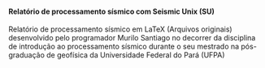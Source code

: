 #### Relatório de processamento sísmico com Seismic Unix (SU)

Relatório de processamento sísmico em LaTeX (Arquivos originais) desenvolvido pelo programador
Murilo Santiago no decorrer da disciplina de introdução ao processamento sísmico
durante o seu mestrado na pós-graduação de geofísica da Universidade Federal do Pará (UFPA)
